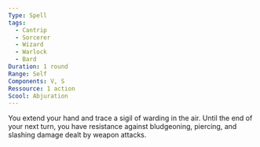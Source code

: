 ```yaml
---
Type: Spell
tags:
  - Cantrip
  - Sorcerer
  - Wizard
  - Warlock
  - Bard
Duration: 1 round
Range: Self
Components: V, S
Ressource: 1 action
Scool: Abjuration
---
```

You extend your hand and trace a sigil of warding in the air. Until the end of your next turn, you have resistance against bludgeoning, piercing, and slashing damage dealt by weapon attacks.